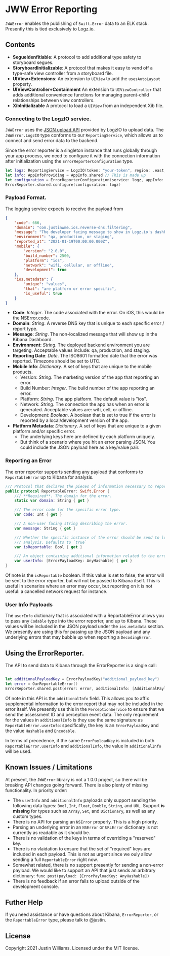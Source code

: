 # JWW Error Reporting

`JWWError` enables the publishing of `Swift.Error` data to an ELK stack. Presently this is tied exclusively to Logz.io.

## Contents

* **SegueIdenfitiable**: A protocol to add additional type safety to storyboard segues. 
* **StoryboardInitializable**: A protocol that makes it easy to vend off a type-safe view controller from a storyboard file.
* **UIView+Extensions**: An extension to `UIView` to add the `usesAutoLayout` property.
* **UIViewController+Containment** An extension to `UIViewController` that adds additional convenience functions for managing parent-child relationships between view controllers.
* **XibInitializable** A protocol to load a `UIView` from an independent Xib file.

### Connecting to the LogzIO service.

`JWWError` uses the [JSON upload API][api] provided by LogzIO to upload data. The `JWWError.LogzIO` type conforms to our `ReportingService`, which allows us to connect and send error data to the backend.

Since the error reporter is a singleton instance that runs globally through your app process, we need to configure it with the connection information after initialization using the `ErrorReporterConfiguration` type.

```swift
let logz: ReportingService = LogzIO(token: "your-token", region: .east, connection: .secure)
let info: AppInfoProviding = AppInfo.shared // This is made up
let configuration = ErrorReporterConfiguration(service: logz, appInfo: info)
ErrorReporter.shared.configure(configuration: logz)
```

### Payload Format.

The logging service expects to receive the payload from 

```json
{
    "code": 666,
    "domain": "com.justinwme.ios.reverse-dns.filtering",
    "message": "The developer facing message to show in Logz.io's dashboard / console",
    "environment": "qa, production, or staging",
    "reported_at": "2021-01-19T00:00:00.000Z",
    "mobile": {
        "version": "2.0.0",
        "build_number": 2500,
        "platform": "ios",
        "network": "wifi, cellular, or offline",
        "development": true
    },
    "ios.metadata": {
        "unique": "values",
        "that": "are platform or error specific",
        "is_useful": true 
    }
}
```

* **Code**: _Integer_. The code associated with the error. On iOS, this would be the NSError.code. 
* **Domain**: _String_. A reverse DNS key that is unique to each specific error / report type. 
* **Message**: _String_. The non-localized message that will show up in the Kibana Dashboard. 
* **Environment**: _String_. The deployed backend environment you are targeting. Acceptable values include: qa, production, and staging. 
* **Reporting Date**: _Date_. The ISO8601 formatted date that the error was reported. Timezone should be set to UTC.
* **Mobile Info**: _Dictionary_. A set of keys that are unique to the mobile products.
    - Version: _String_. The marketing version of the app that reporting an error.
    - Build Number: _Integer_. The build number of the app reporting an error.
    - Platform: _String_. The app platform. The default value is "ios". 
    - Network: _String_. The connection the app has when an error is generated.  Acceptable values are: wifi, cell, or offline.
    - Development: _Boolean_. A boolean that is set to true if the error is reported by a local/development version of the app.
* **Platform Metadata**: _Dictionary_. A set of keys that are unique to a given platform and/or specific error.
    - The underlying keys here are defined by each platform uniquely. 
    - But think of a scenario where you hit an error parsing JSON. You could include the JSON payload here as a key/value pair. 

### Reporting an Error 

The error reporter supports sending any payload that conforms to `ReportableError` up to Kibana for analysis.

```swift
/// Protocol that declares the pieces of information necessary to report an `Error` to logstash.
public protocol ReportableError: Swift.Error {
    /// **Required**. The domain for the error.
    static var domain: String { get }

    /// The error code for the specific error type.
    var code: Int { get }

    /// A non-user facing string describing the error.
    var message: String { get }

    /// Whether the specific instance of the error should be send to logstash for
    /// analysis. Defaults to `true`
    var isReportable: Bool { get }

    /// An object containing additional information related to the error.
    var userInfo: [ErrorPayloadKey: AnyHashable] { get }
}
```

Of note is the `isReportable` boolean. If this value is set to false, the error will be sent to the error reporter, but will not be passed to Kibana itself. This is useful in scenarios where an error may occur, but reporting on it is not useful: a cancelled network request for instance.

### User Info Payloads

The `userInfo` dictionary that is associated with a ReportableError allows you to pass any `Codable` type into the error reporter, and up to Kibana. These values will be included in the JSON payload under the `ios.metadata` section. We presently are using this for passing up the JSON payload and any underlying errors that may bubble up when reporting a `DecodingError`.

## Using the ErrorReporter. 

The API to send data to Kibana through the ErrorReporter is a single call: 

```swift

let additionalPayloadKey = ErrorPayloadKey("additional_payload_key")
let error = OurReportableError()
ErrorReporter.shared.post(error: error, additionalInfo: [AdditionalPayloadKey: "value"])
```

Of note in this API is the `additionalInfo` field. This allows you to affix supplemental information to the error report that may not be included in the error itself. We presently use this in the `PerceptionService` to ensure that we send the assessment ID and perception event data.  The only requirement for the values in `additionalInfo` is they use the same signature as `ReportableError.userInfo`: specifically, the key is an `ErrorPayloadKey` and the value `Hashable` and `Encodable`.

In terms of precedence, if the same `ErrorPayloadKey` is included in both `ReportableError.userInfo` and `additionalInfo`, the value in `additionalInfo` will be used.

## Known Issues / Limitations

At present, the `JWWError` library is not a 1.0.0 project, so there will be breaking API changes going forward. There is also plenty of missing functionality. In priority order:

- The `userInfo` and `additionalInfo` payloads only support sending the following data types: `Bool`, `Int`, `Float`, `Double`, `String`, and `URL`. Support **is missing** for types such as `Array`, `Set`, and `Dictionary`, as well as any custom types. 
- There is no API for parsing an `NSError` properly. This is a high priority.
- Parsing an underlying error in an `NSError` or `URLError` dictionary is not currently as readable as it should be.
- There is no validation of the keys in terms of overriding a "reserved" key.
- There is no vlaidation to ensure that the set of "required" keys are included in each payload. This is not as urgent since we ouly allow sending a full `ReportableError` right now. 
- Somewhat related, there is no support presently for sending a non-error payload. We would like to support an API that just sends an arbitrary dictionary: `func post(payload: [ErrorPayloadKey: AnyHashable])`
- There is no feedback if an error fails to upload outside of the development console.

## Futher Help

If you need assistance or have questions about Kibana, `ErrorReporter`, or the `ReportableError` type, please talk to @justin.

[logz]: https://app.logz.io
[api]: https://docs.logz.io/shipping/log-sources/json-uploads.html
[tokens]: https://app.logz.io/#/dashboard/settings/manage-tokens/shared

## License

Copyright 2021 Justin Williams. Licensed under the MIT license.
